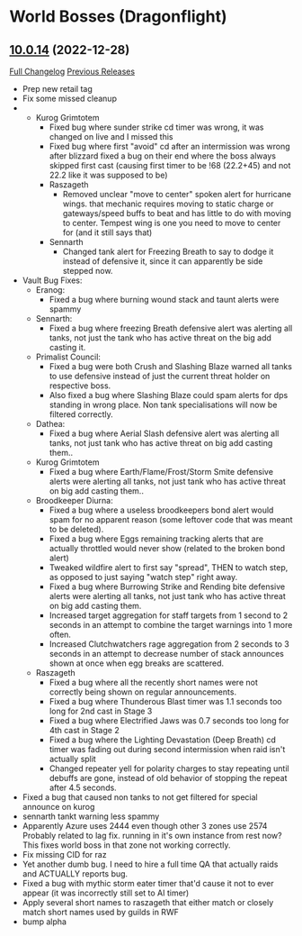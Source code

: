 # <DBM> World Bosses (Dragonflight)

## [10.0.14](https://github.com/DeadlyBossMods/DBM-Retail/tree/10.0.14) (2022-12-28)
[Full Changelog](https://github.com/DeadlyBossMods/DBM-Retail/compare/10.0.13...10.0.14) [Previous Releases](https://github.com/DeadlyBossMods/DBM-Retail/releases)

- Prep new retail tag  
- Fix some missed cleanup  
-  - Kurog Grimtotem  
       - Fixed bug where sunder strike cd timer was wrong, it was changed on live and I missed this  
       - Fixed bug where first "avoid" cd after an intermission was wrong after blizzard fixed a bug on their end where the boss always skipped first cast (causing first timer to be !68 (22.2+45) and not 22.2 like it was supposed to be)  
     - Raszageth  
       - Removed unclear "move to center" spoken alert for hurricane wings. that mechanic requires moving to static charge or gateways/speed buffs to beat and has little to do with moving to center. Tempest wing is one you need to move to center for (and it still says that)  
     - Sennarth  
       - Changed tank alert for Freezing Breath to say to dodge it instead of defensive it, since it can apparently be side stepped now.  
- Vault Bug Fixes:  
     - Eranog:  
       - Fixed a bug where burning wound stack and taunt alerts were spammy  
     - Sennarth:  
       - Fixed a bug where freezing Breath defensive alert was alerting all tanks, not just the tank who has active threat on the big add casting it.  
     - Primalist Council:  
       - Fixed a bug  were both Crush and Slashing Blaze warned all tanks to use defensive instead of just the current threat holder on respective boss.  
       - Also fixed a bug where Slashing Blaze could spam alerts for dps standing in wrong place. Non tank specialisations will now be filtered correctly.  
     - Dathea:  
       - Fixed a bug where Aerial Slash defensive alert was alerting all tanks, not just tank who has active threat on big add casting them..  
     - Kurog Grimtotem  
       - Fixed a bug where Earth/Flame/Frost/Storm Smite defensive alerts were alerting all tanks, not just tank who has active threat on big add casting them..  
     - Broodkeeper Diurna:  
       - Fixed a bug where a useless broodkeepers bond alert would spam for no apparent reason (some leftover code that was meant to be deleted).  
       - Fixed a bug where Eggs remaining tracking alerts that are actually throttled would never show (related to the broken bond alert)  
       - Tweaked wildfire alert to first say "spread", THEN to watch step, as opposed to just saying "watch step" right away.  
       - Fixed a bug where Burrowing Strike and Rending bite defensive alerts were alerting all tanks, not just tank who has active threat on big add casting them.  
       - Increased target aggregation for staff targets from 1 second to 2 seconds in an attempt to combine the target warnings into 1 more often.  
       - Increased Clutchwatchers rage aggregation from 2 seconds to 3 seconds in an attempt to decrease number of stack announces shown at once when egg breaks are scattered.  
     - Raszageth  
       - Fixed a bug where all the recently short names were not correctly being shown on regular announcements.  
       - Fixed a bug where Thunderous Blast timer was 1.1 seconds too long for 2nd cast in Stage 3  
       - Fixed a bug where Electrified Jaws was 0.7 seconds too long for 4th cast in Stage 2  
       - Fixed a bug where the Lighting Devastation (Deep Breath) cd timer was fading out during second intermission when raid isn't actually split  
       - Changed repeater yell for polarity charges to stay repeating until debuffs are gone, instead of old behavior of stopping the repeat after 4.5 seconds.  
- Fixed a bug that caused non tanks to not get filtered for special announce on kurog  
- sennarth tankt warning less spammy  
- Apparently Azure uses 2444 even though other 3 zones use 2574  
    Probably related to lag fix. running in it's own instance from rest now?  
    This fixes world boss in that zone not working correctly.  
- Fix missing CID for raz  
- Yet another dumb bug. I need to hire a full time QA that actually raids and ACTUALLY reports bug.  
- Fixed a bug with mythic storm eater timer that'd cause it not to ever appear (it was incorrectly still set to AI timer)  
- Apply several short names to raszageth that either match or closely match short names used by guilds in RWF  
- bump alpha  
